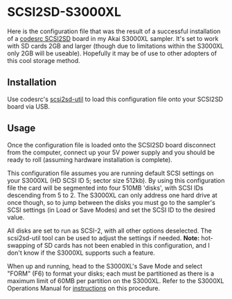 # SCSI2SD-S3000XL

Here is the configuration file that was the result of a successful installation of a [codesrc SCSI2SD](http://www.codesrc.com/mediawiki/index.php?title=SCSI2SD) board in my Akai S3000XL sampler. It's set to work with SD cards 2GB and larger (though due to limitations within the S3000XL only 2GB will be useable). Hopefully it may be of use to other adopters of this cool storage method.

## Installation

Use codesrc's [scsi2sd-util](http://www.codesrc.com/mediawiki/index.php?title=SCSI2SD_UserManual#Changing_Configuration) to load this configuration file onto your SCSI2SD board via USB.

## Usage

Once the configuration file is loaded onto the SCSI2SD board disconnect from the computer, connect up your 5V power supply and you should be ready to roll (assuming hardware installation is complete).

This configuration file assumes you are running default SCSI settings on your S3000XL (HD SCSI ID 5; sector size 512kb). By using this configuration file the card will be segmented into four 510MB 'disks', with SCSI IDs descending from 5 to 2. The S3000XL can only address one hard drive at once though, so to jump between the disks you must go to the sampler's SCSI settings (in Load or Save Modes) and set the SCSI ID to the desired value.

All disks are set to run as SCSI-2, with all other options deselected. The scsi2sd-util tool can be used to adjust the settings if needed. __Note:__ hot-swapping of SD cards has not been enabled in this configuration, and I don't know if the S3000XL supports such a feature.

When up and running, head to the S3000XL's Save Mode and select "FORM" (F6) to format your disks; each must be partitioned as there is a maximum limit of 60MB per partition on the S3000XL. Refer to the S3000XL Operations Manual for [instructions](https://archive.org/details/S3000XL_owners_manual/page/n219) on this procedure.
